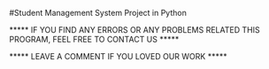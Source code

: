 #Student Management System Project in Python



***** IF YOU FIND ANY ERRORS OR ANY PROBLEMS RELATED THIS PROGRAM, FEEL FREE TO CONTACT US *****  


***** LEAVE A COMMENT IF YOU LOVED OUR WORK *****


